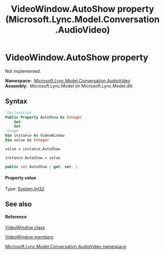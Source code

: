 ﻿---
title: VideoWindow.AutoShow property  (Microsoft.Lync.Model.Conversation.AudioVideo)
TOCTitle: 'AutoShow property '
ms:assetid: P:Microsoft.Lync.Model.Conversation.AudioVideo.VideoWindow.AutoShow_DI_3_UC_OCS14MrefLyncWPF
ms:mtpsurl: https://msdn.microsoft.com/en-us/library/microsoft.lync.model.conversation.audiovideo.videowindow.autoshow_di_3_uc_ocs14mreflyncwpf(v=office.15)
ms:contentKeyID: 48596779
ms.date: 07/28/2014
mtps_version: v=office.15
f1_keywords:
- Microsoft.Lync.Model.Conversation.AudioVideo.VideoWindow.AutoShow
dev_langs:
- CSharp
- JScript
- VB
- other
---

# VideoWindow.AutoShow property

Not implemented.

**Namespace:**  [Microsoft.Lync.Model.Conversation.AudioVideo](microsoft-lync-model-conversation-audiovideo-namespace_2.md)  
**Assembly:**  Microsoft.Lync.Model (in Microsoft.Lync.Model.dll)

## Syntax

``` vb
'Declaration
Public Property AutoShow As Integer
    Get
    Set
'Usage
Dim instance As VideoWindow
Dim value As Integer

value = instance.AutoShow

instance.AutoShow = value
```

``` csharp
public int AutoShow { get; set; }
```

#### Property value

Type: [System.Int32](http://msdn2.microsoft.com/en-us/library/td2s409d)  

## See also

#### Reference

[VideoWindow class](videowindow-class-microsoft-lync-model-conversation-audiovideo_2.md)

[VideoWindow members](videowindow-members-microsoft-lync-model-conversation-audiovideo_2.md)

[Microsoft.Lync.Model.Conversation.AudioVideo namespace](microsoft-lync-model-conversation-audiovideo-namespace_2.md)

